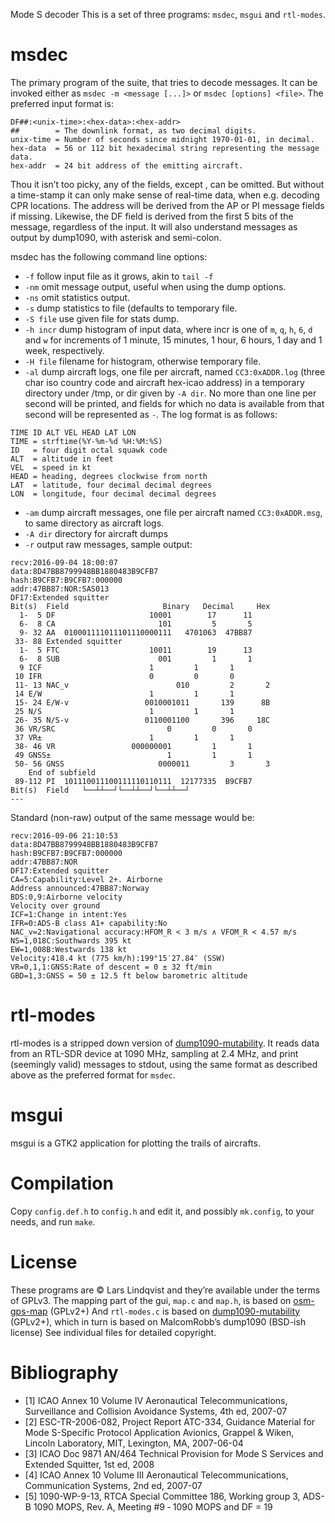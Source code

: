 Mode S decoder
This is a set of three programs: `msdec`, `msgui` and `rtl-modes`.

# msdec
The primary program of the suite, that tries to decode messages.
It can be invoked either as `msdec -m <message [...]>` or `msdec [options] <file>`.
The preferred input format is:
````
DF##:<unix-time>:<hex-data>:<hex-addr>
##        = The downlink format, as two decimal digits.
unix-time = Number of seconds since midnight 1970-01-01, in decimal.
hex-data  = 56 or 112 bit hexadecimal string representing the message data.
hex-addr  = 24 bit address of the emitting aircraft.
````
Thou it isn’t too picky, any of the fields, except <hex-data>, can be omitted. But
without a time-stamp it can only make sense of real-time data, when e.g. decoding
CPR locations. The address will be derived from the AP or PI message fields if missing.
Likewise, the DF field is derived from the first 5 bits of the message, regardless of the input.
It will also understand messages as output by dump1090, with asterisk and semi-colon.

msdec has the following command line options:
* `-f` follow input file as it grows, akin to `tail -f`
* `-nm` omit message output, useful when using the dump options.
* `-ns` omit statistics output.
* `-s` dump statistics to file (defaults to temporary file.
* `-S file` use given file for stats dump.
* `-h incr` dump histogram of input data, where incr is one
	of `m`, `q`, `h`, `6`, `d` and `w` for increments of
	1 minute, 15 minutes, 1 hour, 6 hours, 1 day and 1 week, respectively.
* `-H file` filename for histogram, otherwise temporary file.
* `-al` dump aircraft logs, one file per aircraft, named `CC3:0xADDR.log`
	(three char iso country code and aircraft hex-icao address) in
	a temporary directory under /tmp, or dir given by `-A dir`.
	No more than one line per second will be printed, and fields for which
	no data is available from that second will be represented as `-`.
	The log format is as follows:
````
TIME ID ALT VEL HEAD LAT LON
TIME = strftime(%Y-%m-%d %H:%M:%S)
ID   = four digit octal squawk code
ALT  = altitude in feet
VEL  = speed in kt
HEAD = heading, degrees clockwise from north
LAT  = latitude, four decimal decimal degrees
LON  = longitude, four decimal decimal degrees
````
* `-am` dump aircraft messages, one file per aircraft named `CC3:0xADDR.msg`, to
	same directory as aircraft logs.
* `-A dir` directory for aircraft dumps
* `-r` output raw messages, sample output:
````
recv:2016-09-04 18:00:07
data:8D47BB8799948BB1880483B9CFB7
hash:B9CFB7:B9CFB7:000000
addr:47BB87:NOR:SAS013
DF17:Extended squitter
Bit(s)	Field	                  Binary   Decimal     Hex
  1-  5	DF	                   10001        17      11
  6-  8	CA	                     101         5       5
  9- 32	AA	010001111011101110000111   4701063  47BB87
 33- 88	Extended squitter
  1-  5	FTC	                   10011        19      13
  6-  8	SUB	                     001         1       1
  9	ICF	                       1         1       1
 10	IFR	                       0         0       0
 11- 13	NAC_v	                     010         2       2
 14	E/W	                       1         1       1
 15- 24	E/W-v	              0010001011       139      8B
 25	N/S	                       1         1       1
 26- 35	N/S-v	              0110001100       396     18C
 36	VR/SRC	                       0         0       0
 37	VR±	                       1         1       1
 38- 46	VR	               000000001         1       1
 49	GNSS±	                       1         1       1
 50- 56	GNSS	                 0000011         3       3
	End of subfield
 89-112	PI	101110011100111110110111  12177335  B9CFB7
Bit(s)	Field	└──┴┴──┘└──┴┴──┘└──┴┴──┘
---
````
Standard (non-raw) output of the same message would be:
````
recv:2016-09-06 21:10:53
data:8D47BB8799948BB1880483B9CFB7
hash:B9CFB7:B9CFB7:000000
addr:47BB87:NOR
DF17:Extended squitter
CA=5:Capability:Level 2+. Airborne
Address announced:47BB87:Norway
BDS:0,9:Airborne velocity
Velocity over ground
ICF=1:Change in intent:Yes
IFR=0:ADS-B class A1+ capability:No
NAC_v=2:Navigational accuracy:HFOM_R < 3 m/s ∧ VFOM_R < 4.57 m/s
NS=1,018C:Southwards 395 kt
EW=1,008B:Westwards 138 kt
Velocity:418.4 kt (775 km/h):199°15′27.84″ (SSW)
VR=0,1,1:GNSS:Rate of descent = 0 ± 32 ft/min
GBD=1,3:GNSS = 50 ± 12.5 ft below barometric altitude
````


# rtl-modes

rtl-modes is a stripped down version of
[dump1090-mutability](https://github.com/mutability/dump1090).
It reads data from an RTL-SDR device at 1090 MHz, sampling at 2.4 MHz,
and print (seemingly valid) messages to stdout, using the same format
as described above as the preferred format for `msdec`.


# msgui

msgui is a GTK2 application for plotting the trails of aircrafts.


# Compilation
Copy `config.def.h` to `config.h` and edit it, and possibly `mk.config`, to your needs, and run `make`.


# License
These programs are © Lars Lindqvist and they’re available under the terms of GPLv3.
The mapping part of the gui, `map.c` and `map.h`, is based on
[osm-gps-map](https://nzjrs.github.io/osm-gps-map/) (GPLv2+)
And `rtl-modes.c` is based on
[dump1090-mutability](https://github.com/mutability/dump1090) (GPLv2+), which in turn
is based on MalcomRobb’s dump1090 (BSD-ish license)
See individual files for detailed copyright.


# Bibliography

* [1] ICAO Annex 10 Volume IV Aeronautical Telecommunications,
	Surveillance and Collision Avoidance Systems, 4th ed, 2007-07
* [2] ESC-TR-2006-082, Project Report ATC-334, Guidance Material for
	Mode S-Specific Protocol Application Avionics, Grappel & Wiken,
	Lincoln Laboratory, MIT, Lexington, MA, 2007-06-04
* [3] ICAO Doc 9871 AN/464 Technical Provision for Mode S Services
	and Extended Squitter, 1st ed, 2008
* [4] ICAO Annex 10 Volume III Aeronautical Telecommunications,
	Communication Systems, 2nd ed, 2007-07
* [5] 1090-WP-9-13, RTCA Special Committee 186, Working group 3,
	ADS-B 1090 MOPS, Rev. A, Meeting #9 ‐ 1090 MOPS and DF = 19
